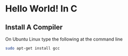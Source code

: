 # Hello World! In C

## Install A Compiler

On Ubuntu Linux type the following at the command line

```sh
sudo apt-get install gcc
```

## 